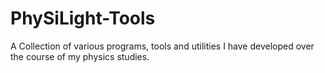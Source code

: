 # PhySiLight-Tools
A Collection of various programs, tools and utilities I have developed over the course of my physics studies.
